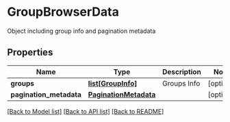 # GroupBrowserData

Object including group info and pagination metadata

## Properties
Name | Type | Description | Notes
------------ | ------------- | ------------- | -------------
**groups** | [**list[GroupInfo]**](GroupInfo.md) | Groups Info | [optional] 
**pagination_metadata** | [**PaginationMetadata**](PaginationMetadata.md) |  | [optional] 

[[Back to Model list]](../README.md#documentation-for-models) [[Back to API list]](../README.md#documentation-for-api-endpoints) [[Back to README]](../README.md)


